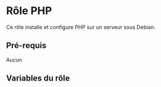 # Rôle PHP
Ce rôle installe et configure PHP sur un serveur sous Debian.

## Pré-requis

Aucun

## Variables du rôle